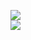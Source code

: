 [![](https://img.shields.io/badge/Made%20With-Github%20Spray-lightgrey.svg?style=for-the-badge&logo=github)](https://github.com/Annihil/github-spray#3210)  
[![](https://i.imgur.com/2DrTn0Z.gif)](https://github.com/Annihil/github-spray)
